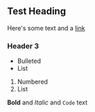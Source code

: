 ## Test Heading

Here's some text and a [link](https://github.com/jsonch/lucid)

### Header 3

- Bulleted
- List

1. Numbered
2. List

**Bold** and _Italic_ and `Code` text
